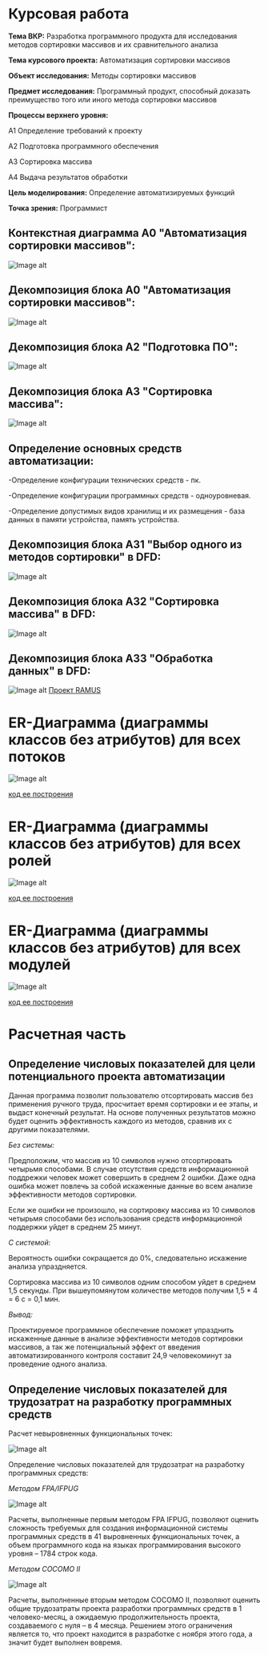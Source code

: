# Курсовая работа
__Тема ВКР:__ Разработка программного продукта для исследования методов сортировки массивов и их сравнительного анализа

__Тема курсового проекта:__ Автоматизация сортировки массивов

__Объект исследования:__ Методы сортировки массивов

__Предмет исследования:__ Программный продукт, способный доказать преимущество того или иного метода сортировки массивов

__Процессы верхнего уровня:__

А1 Определение требований к проекту

А2 Подготовка программного обеспечения

А3 Сортировка массива

А4 Выдача результатов обработки

__Цель моделирования:__ Определение автоматизируемых функций

__Точка зрения:__ Программист

## Контекстная диаграмма А0 "Автоматизация сортировки массивов":
![Image alt](https://github.com/Hoshi089/Rudov.Ilya.github.io/blob/master/A0q.png)

## Декомпозиция блока А0 "Автоматизация сортировки массивов":
![Image alt](https://github.com/Hoshi089/Rudov.Ilya.github.io/blob/master/A0idef0q.png)

## Декомпозиция блока А2 "Подготовка ПО":
![Image alt](https://github.com/Hoshi089/Rudov.Ilya.github.io/blob/master/A2idef0q.png)

## Декомпозиция блока А3 "Сортировка массива":
![Image alt](https://github.com/Hoshi089/Rudov.Ilya.github.io/blob/master/A3idef0q.png)

## Определение основных средств автоматизации:

-Определение конфигурации технических средств - пк.

-Определение конфигурации программных средств - одноуровневая.

-Определение допустимых видов хранилищ и их размещения - база данных в памяти устройства, память устройства.

## Декомпозиция блока А31 "Выбор одного из методов сортировки" в DFD:
![Image alt](https://github.com/Hoshi089/Rudov.Ilya.github.io/blob/master/A31dfd.png)

## Декомпозиция блока А32 "Сортировка массива" в DFD:
![Image alt](https://github.com/Hoshi089/Rudov.Ilya.github.io/blob/master/A32dfd.png)

## Декомпозиция блока А33 "Обработка данных" в DFD:
![Image alt](https://github.com/Hoshi089/Rudov.Ilya.github.io/blob/master/A33dfd.png)
[Проект RAMUS](https://github.com/Hoshi089/Rudov.Ilya.github.io/blob/master/%D0%A0%D1%83%D0%B4%D0%BE%D0%B2.rsf)

# ER-Диаграмма (диаграммы классов без атрибутов) для всех потоков
![Image alt](https://github.com/Hoshi089/Rudov.Ilya.github.io/blob/master/uml4.png)

[код ее построения](https://github.com/Hoshi089/Rudov.Ilya.github.io/blob/master/uml2.txt)

# ER-Диаграмма (диаграммы классов без атрибутов) для всех ролей
![Image alt](https://github.com/Hoshi089/Rudov.Ilya.github.io/blob/master/uml5.png)

[код ее построения](https://github.com/Hoshi089/Rudov.Ilya.github.io/blob/master/uml3.txt)

# ER-Диаграмма (диаграммы классов без атрибутов) для всех модулей
![Image alt](https://github.com/Hoshi089/Rudov.Ilya.github.io/blob/master/uml1.png)

[код ее построения](https://github.com/Hoshi089/Rudov.Ilya.github.io/blob/master/uml1.txt)

# Расчетная часть

## Определение числовых показателей для цели потенциального проекта автоматизации

Данная программа позволит пользователю отсортировать массив без применения ручного труда, просчитает время сортировки и ее этапы, и выдаст конечный результат. На основе полученных результатов можно будет оценить эффективность каждого из методов, сравнив их с другими показателями. 

_Без системы:_ 

Предположим, что массив из 10 символов нужно отсортировать четырьмя способами. В случае отсутствия средств информационной поддрежки человек может совершить в среднем 2 ошибки. Даже одна ошибка может повлечь за собой искаженные данные во всем анализе эффективности методов сортировки.

Если же ошибки не произошло, на сортировку массива из 10 символов четырьмя способами без использования средств информационной поддержки уйдет в среднем 25 минут.

_С системой:_ 

Вероятность ошибки сокращается до 0%, следовательно искажение анализа упраздняется.

Сортировка массива из 10 символов одним способом уйдет в среднем 1,5 секунды. При вышеупомянутом количестве методов получим 1,5 * 4 = 6 с = 0,1 мин.

_Вывод:_

Проектируемое программное обеспечение поможет упразднить искаженные данные в анализе эффективности методов сортировки массивов, а так же потенциальный эффект от введения автоматизированного контроля составит 24,9 человекоминут за проведение одного анализа. 

## Определение числовых показателей для трудозатрат на разработку программных средств

Расчет невыровненных функциональных точек:

![Image alt](https://github.com/Hoshi089/Rudov.Ilya.github.io/blob/master/u1.PNG)

Определение числовых показателей для трудозатрат на разработку программных средств:

_Методом FPA/IFPUG_

![Image alt](https://github.com/Hoshi089/Rudov.Ilya.github.io/blob/master/u2.PNG)

Расчеты, выполненные первым методом FPA IFPUG, позволяют оценить сложность требуемых для создания информационной системы программных средств в 41 выровненных функциональных точек, а объем программного кода на языках программирования высокого уровня – 1784 строк кода.

_Методом COCOMO II_

![Image alt](https://github.com/Hoshi089/Rudov.Ilya.github.io/blob/master/u3.PNG)

Расчеты, выполненные вторым методом COCOMO II, позволяют оценить общие трудозатраты проекта разработки программных средств в 1 человеко-месяц, а ожидаемую продолжительность проекта, создаваемого с нуля – в 4 месяца. Решением этого ограничения является то, что проект находится в разработке с ноября этого года, а значит будет выполнен вовремя.
